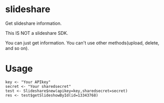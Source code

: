 slideshare
==========
Get slideshare information.

This IS NOT a slideshare SDK.

You can just get information. You can't use other methods(upload, delete, and so on).

# Usage
```
key <- "Your APIkey"
secret <- "Your sharedsecret" 
test <- Slideshare$new(apikey=key,sharedsecret=secret)
res <- test$getSlideshowById(id=13343768)
```
